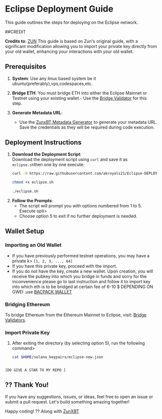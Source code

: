 # Eclipse Deployment Guide

This guide outlines the steps for deploying on the Eclipse network.

##CREDIT

**Credits to**:  [ZUN](x.com/Zunxbt) This guide is based on Zun's original guide, with a significant modification allowing you to import your private key directly from your old wallet, enhancing your interactions with your old wallet.

## Prerequisites

1. **System**: Use any linux based system be it ubuntu(preferably),vps,codespaces,etc.

2. **Bridge ETH**: You must bridge ETH into either the Eclipse Mainnet or Testnet using your existing wallet.- Use the [Bridge Validator](https://bridge.validators.wtf/) for this step.

3. **Generate Metadata URL**:
   - Use the [ZunxBT Metadata Generator](https://zunxbt.github.io/Eclipse/) to generate your metadata URL. Save the credentials as they will be required during code execution.

## Deployment Instructions

1. **Download the Deployment Script**:  
   Download the deployment script using `curl` and save it as `eclipse.sh`then one by one execute:
   ```bash
   curl -O https://raw.githubusercontent.com/akroyals21/Eclipse-DEPLOY/refs/heads/main/eclipse.sh
    
   chmod +x eclipse.sh
    
   ./eclipse.sh

2. **Follow the Prompts**:
   - The script will prompt you with options numbered from 1 to 5. Execute opti>
   - Choose option 5 to exit if no further deployment is needed.
## Wallet Setup
### Importing an Old Wallet
- If you have previously performed testnet operations, you may have a private k>
  `[1, 2, 3, ..., 64]`
- If you have this private key, proceed with the import.
- If you do not have the key, create a new wallet. Upon creation, you will receive the pubkey into which you bridge in funds and sorry for the inconvenience  please go to last instruction and follow it to import key into which eth is to be bridged at certain fee of 6-10 $ DEPENDING ON GWEI .use [BACPACK WALLET](https://chromewebstore.google.com/detail/backpack/aflkmfhebedbjioipglgcbcmnbpgliof)
### Bridging Ethereum
To bridge Ethereum from the Ethereum Mainnet to Eclipse, visit:
[Bridge Validators](https://bridge.validators.wtf/).
### Import Private Key
1. After exiting the directory (by selecting option 5), run the following command>
   ```bash
   cat $HOME/solana_keypairs/eclipse-new.json



`[DO GIVE A STAR TO MY REPO ]`

## ?? Thank You!
 

If you have any suggestions, issues, or ideas, feel free to open an issue or submit a pull request. Let's build something amazing together!

Happy coding! ?? Along with [ZunXBT](https://github.com/zunxbt)

